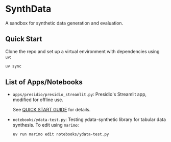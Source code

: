 # SynthData

A sandbox for synthetic data generation and evaluation.

## Quick Start

Clone the repo and set up a virtual environment with dependencies using `uv`:

```bash
uv sync
```

## List of Apps/Notebooks

- `apps/presidio/presidio_streamlit.py`: Presidio's Streamlit app, modified for offline use.

    See [QUICK START GUIDE](apps/presidio/QUICK_START_GUIDE.md) for details.

- `notebooks/ydata-test.py`: Testing ydata-synthetic library for tabular data synthesis. To edit using `marimo`:

    ```bash
    uv run marimo edit notebooks/ydata-test.py
    ```
